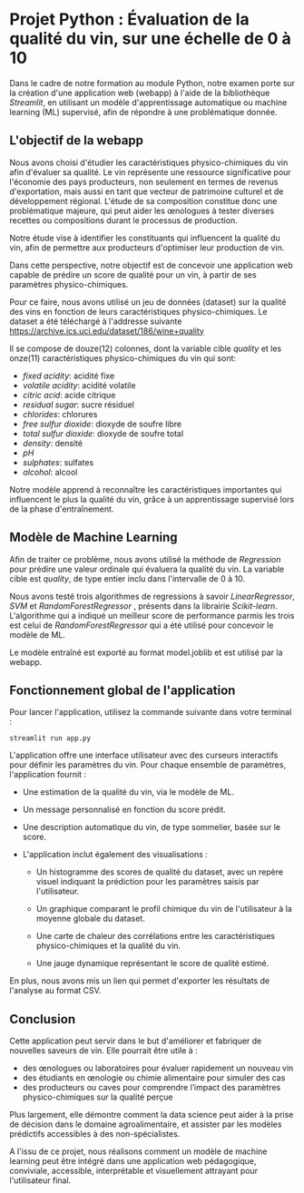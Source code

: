 # Projet Python : Évaluation de la qualité du vin, sur une échelle de 0 à 10

Dans le cadre de notre formation au module Python, notre examen porte sur la création d'une application web (webapp) à l'aide de la bibliothèque *Streamlit*, en utilisant un modèle d'apprentissage automatique  ou machine learning (ML) supervisé, afin de répondre à une problématique donnée.

## L'objectif de la webapp

Nous avons choisi d'étudier les caractéristiques physico-chimiques du vin afin d'évaluer sa qualité. Le vin représente une ressource significative pour l'économie des pays producteurs, non seulement en termes de revenus d'exportation, mais aussi en tant que vecteur de patrimoine culturel et de développement régional. L'étude de sa composition constitue donc une problématique majeure, qui peut aider les œnologues à tester diverses recettes ou compositions durant le processus de production.

Notre étude vise à identifier les constituants qui influencent la qualité du vin, afin de permettre aux producteurs d'optimiser leur production de vin.

Dans cette perspective, notre objectif est de concevoir une application web capable de prédire un score de qualité pour un vin, à partir de ses paramètres physico-chimiques.

Pour ce faire, nous avons utilisé un jeu de données (dataset) sur la qualité des vins en fonction de leurs caractéristiques physico-chimiques. Le dataset a été téléchargé à l'addresse suivante https://archive.ics.uci.edu/dataset/186/wine+quality

Il se compose de douze(12) colonnes, dont la variable cible *quality* et les  onze(11) caractéristiques physico-chimiques du vin qui sont:
- *fixed acidity*: acidité fixe
- *volatile acidity*: acidité volatile
- *citric acid*: acide citrique
- *residual sugar*: sucre résiduel
- *chlorides*: chlorures
- *free sulfur dioxide*: dioxyde de soufre libre
- *total sulfur dioxide*: dioxyde de soufre total
- *density*: densité
- *pH*
- *sulphates*: sulfates
- *alcohol*: alcool

Notre modèle apprend à reconnaître les caractéristiques importantes qui influencent le plus la qualité du vin, grâce à un apprentissage supervisé lors de la phase d'entraînement.

## Modèle de Machine Learning

Afin de traiter ce problème, nous avons utilisé la méthode de *Regression* pour prédire une valeur ordinale qui évaluera la qualité du vin. La variable cible est *quality*, de type entier inclu dans l'intervalle de 0 à 10.

Nous avons testé trois algorithmes de regressions à savoir *LinearRegressor*, *SVM* et *RandomForestRegressor* , présents dans la librairie *Scikit-learn*. L'algorithme qui a indiqué un meilleur score de performance parmis les trois est celui de *RandomForestRegressor* qui a été utilisé pour concevoir le modèle de ML. 

Le modèle entraîné est exporté au format model.joblib et est utilisé par la webapp.


## Fonctionnement global de l'application
Pour lancer l'application, utilisez la commande suivante dans votre terminal :

``streamlit run app.py``

L'application offre une interface utilisateur avec des curseurs interactifs pour définir les paramètres du vin.
Pour chaque ensemble de paramètres, l'application fournit :

* Une estimation de la qualité du vin, via le modèle de ML.

* Un message personnalisé en fonction du score prédit.

* Une description automatique du vin, de type sommelier, basée sur le score.

* L'application inclut également des visualisations :

    - Un histogramme des scores de qualité du dataset, avec un repère visuel indiquant la prédiction pour les paramètres saisis par l'utilisateur.

    - Un graphique comparant le profil chimique du vin de l'utilisateur à la moyenne globale du dataset.

    - Une carte de chaleur des corrélations entre les caractéristiques physico-chimiques et la qualité du vin.

    - Une jauge dynamique représentant le score de qualité estimé.

En plus, nous avons mis un lien qui permet d'exporter les résultats de l'analyse au format CSV.

## Conclusion

Cette application peut servir dans le but d'améliorer et fabriquer de nouvelles saveurs de vin. Elle pourrait être utile à :
- des œnologues ou laboratoires pour évaluer rapidement un nouveau vin
- des étudiants en œnologie ou chimie alimentaire pour simuler des cas
- des producteurs ou caves pour comprendre l’impact des paramètres physico-chimiques sur la qualité perçue

Plus largement, elle démontre comment la data science peut aider à la prise de décision dans le domaine agroalimentaire, et assister par les modèles prédictifs accessibles à des non-spécialistes.

A l'issu de ce projet, nous réalisons comment un modèle de machine learning peut être intégré dans une application web pédagogique, conviviale, accessible, interprétable et visuellement attrayant pour l'utilisateur final.

